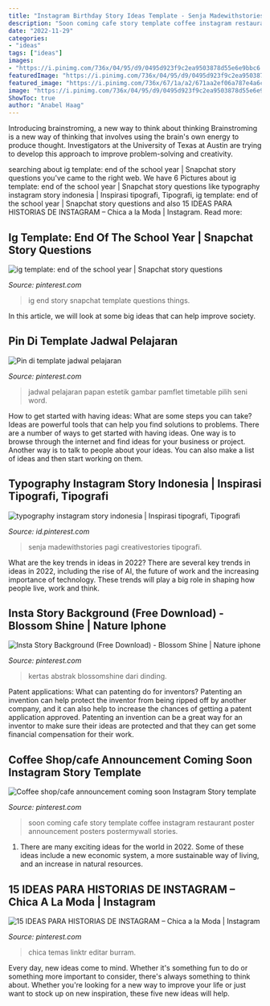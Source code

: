 ```yaml
---
title: "Instagram Birthday Story Ideas Template - Senja Madewithstories Pagi Creativestories Tipografi"
description: "Soon coming cafe story template coffee instagram restaurant poster announcement posters postermywall stories"
date: "2022-11-29"
categories:
- "ideas"
tags: ["ideas"]
images:
- "https://i.pinimg.com/736x/04/95/d9/0495d923f9c2ea9503878d55e6e9bbc6.jpg"
featuredImage: "https://i.pinimg.com/736x/04/95/d9/0495d923f9c2ea9503878d55e6e9bbc6.jpg"
featured_image: "https://i.pinimg.com/736x/67/1a/a2/671aa2ef06a787e4a6cdf99a9970436b.jpg"
image: "https://i.pinimg.com/736x/04/95/d9/0495d923f9c2ea9503878d55e6e9bbc6.jpg"
ShowToc: true
author: "Anabel Haag"
---
```



Introducing brainstroming, a new way to think about thinking
Brainstroming is a new way of thinking that involves using the brain's own energy to produce thought. Investigators at the University of Texas at Austin are trying to develop this approach to improve problem-solving and creativity.

	

		
searching about ig template: end of the school year | Snapchat story questions you've came to the right web. We have 6 Pictures about ig template: end of the school year | Snapchat story questions like typography instagram story indonesia | Inspirasi tipografi, Tipografi, ig template: end of the school year | Snapchat story questions and also 15 IDEAS PARA HISTORIAS DE INSTAGRAM – Chica a la Moda | Instagram. Read more:
		
    
## Ig Template: End Of The School Year | Snapchat Story Questions

<img loading=lazy src="https://i.pinimg.com/736x/36/30/3e/36303e1b8e48a51077b61fd551107acf.jpg" onerror="this.onerror=null;this.src='https://tse4.mm.bing.net/th?id=OIP.FavhlIJ7Q6gGHZAwznuXPQHaNK&amp;pid=15.1';" alt="ig template: end of the school year | Snapchat story questions">

_Source: pinterest.com_

>ig end story snapchat template questions things. 

	

In this article, we will look at some big ideas that can help improve society.

    
## Pin Di Template Jadwal Pelajaran

<img loading=lazy src="https://i.pinimg.com/736x/df/63/2d/df632d83c1b280702051c2d5bdb8d11a.jpg" onerror="this.onerror=null;this.src='https://tse4.mm.bing.net/th?id=OIP.fFuup-4r3EogCAa2akYEdQHaOn&amp;pid=15.1';" alt="Pin di template jadwal pelajaran">

_Source: pinterest.com_

>jadwal pelajaran papan estetik gambar pamflet timetable pilih seni word. 

	

How to get started with having ideas: What are some steps you can take?
Ideas are powerful tools that can help you find solutions to problems. There are a number of ways to get started with having ideas. One way is to browse through the internet and find ideas for your business or project. Another way is to talk to people about your ideas. You can also make a list of ideas and then start working on them.

    
## Typography Instagram Story Indonesia | Inspirasi Tipografi, Tipografi

<img loading=lazy src="https://i.pinimg.com/736x/91/1e/1c/911e1c54a2aacf6eb4a4b866ec9caf33.jpg" onerror="this.onerror=null;this.src='https://tse3.mm.bing.net/th?id=OIP.jcYGMSJ4P6B2uEHajq3A8QHaNK&amp;pid=15.1';" alt="typography instagram story indonesia | Inspirasi tipografi, Tipografi">

_Source: id.pinterest.com_

>senja madewithstories pagi creativestories tipografi. 

	

What are the key trends in ideas in 2022?
There are several key trends in ideas in 2022, including the rise of AI, the future of work and the increasing importance of technology. These trends will play a big role in shaping how people live, work and think.

    
## Insta Story Background (Free Download) - Blossom Shine | Nature Iphone

<img loading=lazy src="https://i.pinimg.com/736x/67/1a/a2/671aa2ef06a787e4a6cdf99a9970436b.jpg" onerror="this.onerror=null;this.src='https://tse1.mm.bing.net/th?id=OIP.wlfpcGAMSFTSEOH8E3RRDgHaN4&amp;pid=15.1';" alt="Insta Story Background (Free Download) - Blossom Shine | Nature iphone">

_Source: pinterest.com_

>kertas abstrak blossomshine dari dinding. 

	

Patent applications: What can patenting do for inventors?
Patenting an invention can help protect the inventor from being ripped off by another company, and it can also help to increase the chances of getting a patent application approved. Patenting an invention can be a great way for an inventor to make sure their ideas are protected and that they can get some financial compensation for their work.

    
## Coffee Shop/cafe Announcement Coming Soon Instagram Story Template

<img loading=lazy src="https://i.pinimg.com/736x/15/2b/ce/152bced8196f880713a46b20616233aa.jpg" onerror="this.onerror=null;this.src='https://tse4.mm.bing.net/th?id=OIP.PwvFPXxruWZiQ_pKy4ObGAHaNL&amp;pid=15.1';" alt="Coffee shop/cafe announcement coming soon Instagram Story template">

_Source: pinterest.com_

>soon coming cafe story template coffee instagram restaurant poster announcement posters postermywall stories. 

	

1. There are many exciting ideas for the world in 2022. Some of these ideas include a new economic system, a more sustainable way of living, and an increase in natural resources.

    
## 15 IDEAS PARA HISTORIAS DE INSTAGRAM – Chica A La Moda | Instagram

<img loading=lazy src="https://i.pinimg.com/736x/04/95/d9/0495d923f9c2ea9503878d55e6e9bbc6.jpg" onerror="this.onerror=null;this.src='https://tse2.mm.bing.net/th?id=OIP.UsiCzg9eSV_zXebxsGOK8QHaMa&amp;pid=15.1';" alt="15 IDEAS PARA HISTORIAS DE INSTAGRAM – Chica a la Moda | Instagram">

_Source: pinterest.com_

>chica temas linktr editar burram. 

	

Every day, new ideas come to mind. Whether it's something fun to do or something more important to consider, there's always something to think about. Whether you're looking for a new way to improve your life or just want to stock up on new inspiration, these five new ideas will help.

